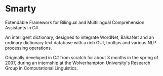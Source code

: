 # Smarty
Extendable Framework for Bilingual and Multilingual Comprehension Assistants in C#

An intelligent dictionary, designed to integrate WordNet, BalkaNet and an ordinary dictionary text database with a rich GUI, tooltips and various NLP processing operations.

Originally developed in C# from scratch for about 3 months in the spring of 2007, during an internship at the Wolverhampton University's Research Group in Computational Linguistics.

